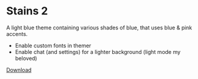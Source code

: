 # Stains 2
A light blue theme containing various shades of blue, that uses blue & pink accents.
  - Enable custom fonts in themer
  - Enable chat (and settings) for a lighter background (light mode my beloved)

[Download](https://github.com/Quinxxxx/Disc-stuff/blob/main/Stains/Stains%202.json)
